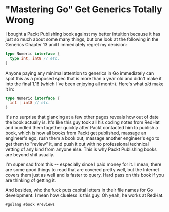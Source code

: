 # "Mastering Go" Get Generics Totally Wrong

I bought a Packt Publishing book against my better intuition because it
has just so much about some many things, but one look at the following
in the Generics Chapter 13 and I immediately regret my decision:

```go
type Numeric interface {
  type int, int8 // etc.
}
```

Anyone paying any minimal attention to generics in Go immediately can
spot this as a proposed spec that is more than a year old and didn't
make it into the final 1.18 (which I've been enjoying all month). Here's
what *did* make it in:

```go
type Numeric interface {
  int | int8 // etc.
}
```

It's no surprise that glancing at a few other pages reveals how out of
date the book actually is. It's like this guy took all his coding notes
from RedHat and bundled them together quickly after Packt contacted him
to publish a book, which is how all books from Packt get published,
massage an engineer's ego, rush them a book out, massage another
engineer's ego to get them to "review" it, and push it out with no
professional technical vetting of any kind from anyone else. This is why
Packt Publishing books are beyond shit usually.

I'm super sad from this -- especially since I paid money for it. I mean,
there are some good things to read that are covered pretty well, but the
Internet covers them just as well and is faster to query. Hard pass on
this book if you are thinking of getting it.

And besides, who the fuck puts capital letters in their file names for
Go development. I mean how clueless is this guy. Oh yeah, he works at
RedHat.

    #golang #book #reviews
